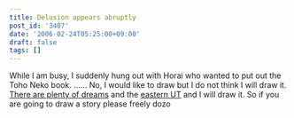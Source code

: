 ```yaml
---
title: Delusion appears abruptly
post_id: '3407'
date: '2006-02-24T05:25:00+09:00'
draft: false
tags: []
---
```


While I am busy, I suddenly hung out with Horai who wanted to put out the Toho Neko book. ...... No, I would like to draw but I do not think I will draw it. [There are plenty of dreams](/!/thC/) and the [eastern UT](/tag/thb) and I will draw it. So if you are going to draw a story please freely dozo